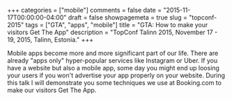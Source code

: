 +++
categories = ["mobile"]
comments = false
date = "2015-11-17T00:00:00-04:00"
draft = false
showpagemeta = true
slug = "topconf-2015"
tags = ["GTA", "apps", "mobile"]
title = "GTA: How to make your visitors Get The App"
description = "TopConf Talinn 2015, November 17 - 19, 2015, Talinn, Estonia."
+++

Mobile apps become more and more significant part of our life. There are already "apps only" hyper-popular services like Instagram or Uber. If you have a website but also a mobile app, some day you might end up loosing your users if you won't advertise your app properly on your website. During this talk I will demonstrate you some techniques we use at Booking.com to make our visitors Get The App.